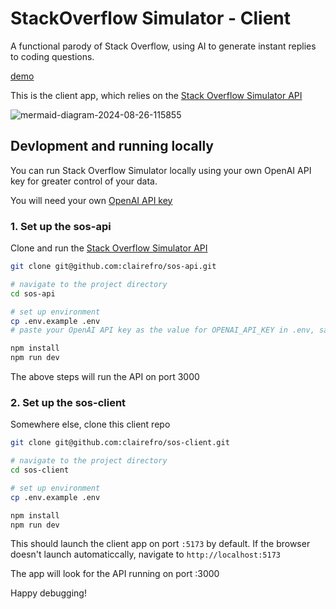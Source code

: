 # StackOverflow Simulator - Client

A functional parody of Stack Overflow, using AI to generate instant replies to coding questions.

[demo](https://github.com/user-attachments/assets/97b18e8c-d5bc-4c2b-b9b3-43bea328935e)

This is the client app, which relies on the [Stack Overflow Simulator API](https://github.com/clairefro/sos-api)

![mermaid-diagram-2024-08-26-115855](https://github.com/user-attachments/assets/f6217db8-6418-420b-a909-9551528392c2)

## Devlopment and running locally

You can run Stack Overflow Simulator locally using your own OpenAI API key for greater control of your data.

You will need your own [OpenAI API key](https://help.openai.com/en/articles/4936850-where-do-i-find-my-openai-api-key)

### 1. Set up the sos-api

Clone and run the [Stack Overflow Simulator API](https://github.com/clairefro/sos-api?tab=readme-ov-file#devlopment-and-running-locally)

```sh
git clone git@github.com:clairefro/sos-api.git

# navigate to the project directory
cd sos-api

# set up environment
cp .env.example .env
# paste your OpenAI API key as the value for OPENAI_API_KEY in .env, save

npm install
npm run dev
```

The above steps will run the API on port 3000

### 2. Set up the sos-client

Somewhere else, clone this client repo

```sh
git clone git@github.com:clairefro/sos-client.git

# navigate to the project directory
cd sos-client

# set up environment
cp .env.example .env

npm install
npm run dev
```

This should launch the client app on port `:5173` by default. If the browser doesn't launch automaticcally, navigate to `http://localhost:5173`

The app will look for the API running on port :3000

Happy debugging!
